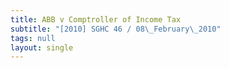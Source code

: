 ```yaml
---
title: ABB v Comptroller of Income Tax
subtitle: "[2010] SGHC 46 / 08\_February\_2010"
tags: null
layout: single
---
```


